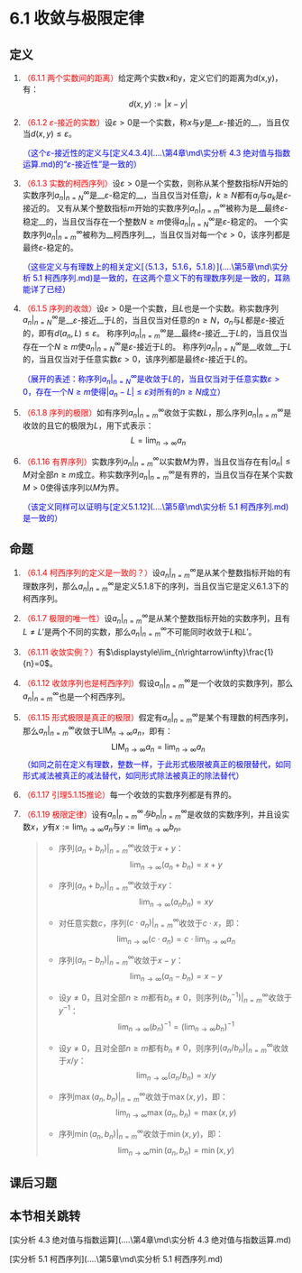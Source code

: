 # 6.1 收敛与极限定律

## 定义

1. <font color=red>（6.1.1 两个实数间的距离）</font>给定两个实数x和y，定义它们的距离为d(x,y)，有：
   $$
   d(x,y):=|x-y|
   $$
   
2. <font color=red>（6.1.2 $\varepsilon$-接近的实数）</font>设$\varepsilon>0$是一个实数，称$x$与$y$是__$\varepsilon$-接近的__，当且仅当$d(x,y) ≤\varepsilon$。

      <font color=blue>（这个$\varepsilon$-接近性的定义与[定义4.3.4](..\..\第4章\md\实分析 4.3 绝对值与指数运算.md)的“$\varepsilon$-接近性”是一致的）</font>

3. <font color=red>（6.1.3 实数的柯西序列）</font>设$\varepsilon>0$是一个实数，则称从某个整数指标$N$开始的实数序列$a_n|^\infty_{n=N}$是__$\varepsilon$-稳定的__，当且仅当对任意$j$，$k≥N$都有$a_j$与$a_k$是$\varepsilon$-接近的。
       又有从某个整数指标$m$开始的实数序列$a_n|^\infty_{n=m}$被称为是__最终$\varepsilon$-稳定__的，当且仅当存在一个整数$N≥m$使得$a_n|^\infty_{n=N}$是$\varepsilon$-稳定的。
       一个实数序列$a_n|^\infty_{n=m}$被称为__柯西序列__，当且仅当对每一个$\varepsilon>0$，该序列都是最终$\varepsilon$-稳定的。
   
   <font color=blue>（这些定义与有理数上的相关定义[（5.1.3，5.1.6，5.1.8）](..\..\第5章\md\实分析 5.1 柯西序列.md)是一致的，在这两个意义下的有理数序列是一致的，耳熟能详了已经）</font>
   
4. <font color=red>（6.1.5 序列的收敛）</font>设$\varepsilon>0$是一个实数，且$L$也是一个实数。称实数序列$a_n|^\infty_{n=N}$是__$\varepsilon$-接近__于$L$的，当且仅当对任意的$n≥N$，$a_n$与$L$都是$\varepsilon$-接近的，即有$d(a_n,L)≤\varepsilon$。
       称序列$a_n|^\infty_{n=m}$是__最终$\varepsilon$-接近__于$L$的，当且仅当存在一个$N≥m$使$a_n|^\infty_{n=N}$是$\varepsilon$-接近于$L$的。
       称序列$a_n|^\infty_{n=N}$是__收敛__于$L$的，当且仅当对于任意实数$\varepsilon>0$，该序列都是最终$\varepsilon$-接近于$L$的。
   
   <font color=blue>（展开的表述：称序列$a_n|^\infty_{n=N}$是收敛于$L$的，当且仅当对于任意实数$\varepsilon>0$，存在一个$N≥m$使得$|a_n-L|≤\varepsilon$对所有的$n≥N$成立）</font>
   
5. <font color=red>（6.1.8 序列的极限）</font>如有序列$a_n|^\infty_{n=m}$收敛于实数$L$，那么序列$a_n|^\infty_{n=m}$是收敛的且它的极限为$L$，用下式表示：
   $$
   L=\lim_{n\rightarrow\infty}a_n
   $$
   
6. <font color=red>（6.1.16 有界序列）</font>实数序列$a_n|^\infty_{n=m}$以实数$M$为界，当且仅当存在有$|a_n|≤M$对全部$n≥m$成立。称实数序列$a_n|^\infty_{n=m}$是有界的，当且仅当存在某个实数$M>0$使得该序列以$M$为界。

      <font color=blue>（该定义同样可以证明与[定义5.1.12](..\..\第5章\md\实分析 5.1 柯西序列.md)是一致的）</font>

## 命题

1. <font color=red>（6.1.4 柯西序列的定义是一致的？）</font>设$a_n|^\infty_{n=m}$是从某个整数指标开始的有理数序列，那么$a_n|^\infty_{n=m}$是定义5.1.8下的序列，当且仅当它是定义6.1.3下的柯西序列。

2. <font color=red>（6.1.7 极限的唯一性）</font>设$a_n|^\infty_{n=m}$是从某个整数指标开始的实数序列，且有$L≠L'$是两个不同的实数，那么$a_n|^\infty_{n=m}$不可能同时收敛于$L$和$L'$。

2. <font color=red>（6.1.11 收敛实例？）</font>有$\displaystyle\lim_{n\rightarrow\infty}\frac{1}{n}=0$。

3. <font color=red>（6.1.12 收敛序列也是柯西序列）</font>假设$a_n|^\infty_{n=m}$是一个收敛的实数序列，那么$a_n|^\infty_{n=m}$也是一个柯西序列。

4. <font color=red>（6.1.15 形式极限是真正的极限）</font>假定有$a_n|^\infty_{n=m}$是某个有理数的柯西序列，那么$a_n|^\infty_{n=m}$收敛于$\mathrm{LIM}_{n\rightarrow\infty}a_n$，即有：
   $$
   \mathrm{LIM}_{n\rightarrow\infty}a_n=\lim_{n\rightarrow\infty}a_n
   $$
   <font color=blue>（如同之前在定义有理数，整数一样，于此形式极限被真正的极限替代，如同形式减法被真正的减法替代，如同形式除法被真正的除法替代）</font>
   
6. <font color=red>（6.1.17 引理5.1.15推论）</font>每一个收敛的实数序列都是有界的。

6. <font color=red>（6.1.19 极限定律）</font>设有$a_n|^\infty_{n=m}与b_n|^\infty_{n=m}$是收敛的实数序列，并且设实数$x$，$y$有$x:=\lim_{n\rightarrow\infty}a_n$与$y:=\lim_{n\rightarrow\infty}b_n$。
   
   > * 序列$(a_n+b_n)|^\infty_{n=m}$收敛于$x+y$：
   >   $$
   >   \lim_{n\rightarrow\infty}(a_n+b_n)=x+y
   >   $$
   >
   > * 序列$(a_n+b_n)|^\infty_{n=m}$收敛于$xy$：
   >   $$
   >   \lim_{n\rightarrow\infty}(a_nb_n)=xy
   >   $$
   >
   > * 对任意实数$c$，序列$(c\cdot a_n)|^\infty_{n=m}$收敛于$c\cdot x$，即：
   >   $$
   >   \lim_{n\rightarrow\infty}(c\cdot a_n)=c\cdot\lim_{n\rightarrow\infty}a_n
   >   $$
   >   
   > * 序列$(a_n-b_n)|^\infty_{n=m}$收敛于$x-y$：
   >   $$
   >   \lim_{n\rightarrow\infty}(a_n-b_n)=x-y
   >   $$
   >   
   > * 设$y≠0$，且对全部$n≥m$都有$b_n≠0$，则序列$(b_n^{-1})|^\infty_{n=m}$收敛于$y^{-1}$：
   >   $$
   >   \lim_{n\rightarrow\infty}(b_n)^{-1}=(\lim_{n\rightarrow\infty}b_n)^{-1}
   >   $$
   >   
   > * 设$y≠0$，且对全部$n≥m$都有$b_n≠0$，则序列$(a_n/b_n)|^\infty_{n=m}$收敛于$x/y$：
   >   $$
   >   \lim_{n\rightarrow\infty}(a_n/b_n)=x/y
   >   $$
   >   
   > * 序列$\max(a_n,b_n)|^\infty_{n=m}$收敛于$\max(x,y)$，即：
   >   $$
   >   \lim_{n\rightarrow\infty}\max(a_n,b_n)=\max(x,y)
   >   $$
   >   
   > * 序列$\min(a_n,b_n)|^\infty_{n=m}$收敛于$\min(x,y)$，即：
   >   $$
   >   \lim_{n\rightarrow\infty}\min(a_n,b_n)=\min(x,y)
   >   $$

## 课后习题

## 本节相关跳转

[实分析 4.3 绝对值与指数运算](..\..\第4章\md\实分析 4.3 绝对值与指数运算.md)

[实分析 5.1 柯西序列](..\..\第5章\md\实分析 5.1 柯西序列.md)